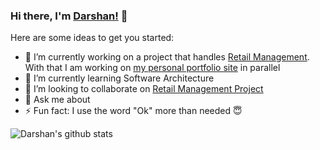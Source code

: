 ### Hi there, I'm [Darshan!](https://github.com/DarshanSudhakar) 👋

Here are some ideas to get you started:

- 🔭 I’m currently working on a project that handles [Retail Management](https://github.com/DarshanSudhakar/RetailManager). With that I am working on [my personal portfolio site](https://github.com/DarshanSudhakar/darshansudhakar.github.io) in parallel
- 🌱 I’m currently learning Software Architecture
- 👯 I’m looking to collaborate on [Retail Management Project](https://github.com/DarshanSudhakar/RetailManager)
- 💬 Ask me about 
- ⚡ Fun fact: I use the word "Ok" more than needed :innocent:

![Darshan's github stats](https://github-readme-stats.vercel.app/api?username=darshansudhakar)
